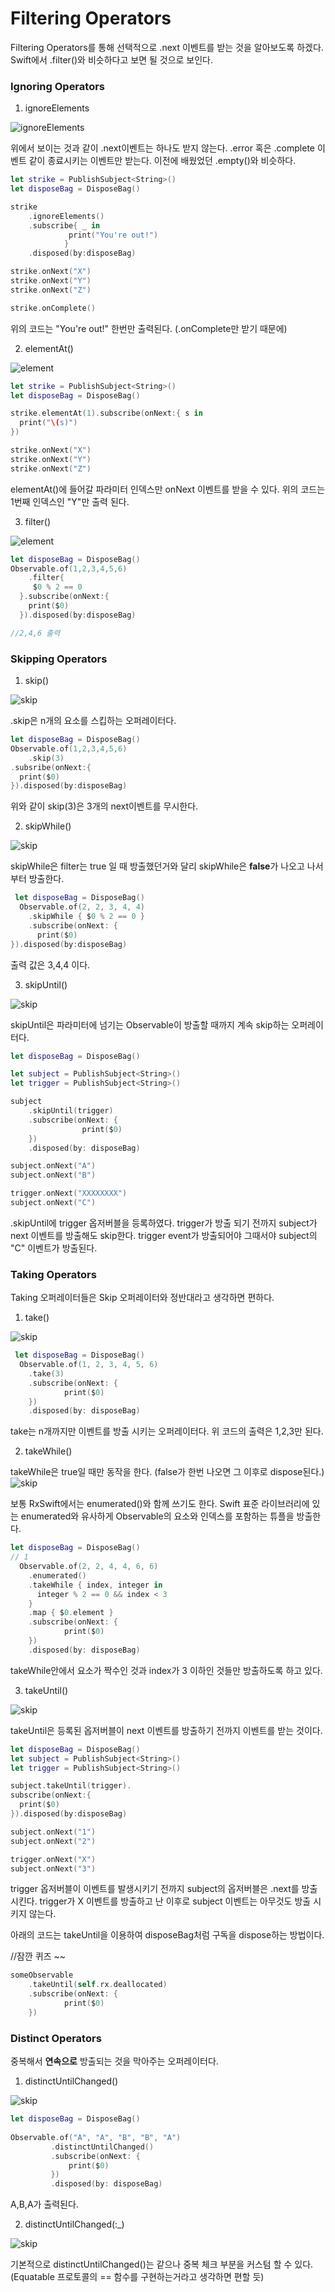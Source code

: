 # Filtering Operators

Filtering Operators를 통해 선택적으로 .next 이벤트를 받는 것을 알아보도록 하겠다. 
Swift에서 .filter()와 비슷하다고 보면 될 것으로 보인다.

### Ignoring Operators

1. ignoreElements

![ignoreElements](./images/4w/ignoreElements.png)

위에서 보이는 것과 같이 .next이벤트는 하나도 받지 않는다. .error 혹은 .complete 이벤트 같이 종료시키는 이벤트만 받는다. 
이전에 배웠었던 .empty()와 비슷하다.

~~~swift
let strike = PublishSubject<String>()
let disposeBag = DisposeBag()

strike
	.ignoreElements()
	.subscribe{ _ in
             print("You're out!")
            }
	.disposed(by:disposeBag)

strike.onNext("X")
strike.onNext("Y")
strike.onNext("Z")

strike.onComplete()
~~~

위의 코드는 "You're out!" 한번만 출력된다. (.onComplete만 받기 때문에)

2. elementAt()

![element](./images/4w/elementAt.png)

~~~swift
let strike = PublishSubject<String>()
let disposeBag = DisposeBag()

strike.elementAt(1).subscribe(onNext:{ s in
  print("\(s)")
})

strike.onNext("X")
strike.onNext("Y")
strike.onNext("Z")
~~~

elementAt()에 들어갈 파라미터 인덱스만 onNext 이벤트를 받을 수 있다. 위의 코드는 1번째 인덱스인 "Y"만 출력 된다.

3. filter()

![element](./images/4w/filter.png)

~~~swift
let disposeBag = DisposeBag()
Observable.of(1,2,3,4,5,6)
	.filter{  
     $0 % 2 == 0
  }.subscribe(onNext:{
    print($0)
  }).disposed(by:disposeBag)

//2,4,6 출력
~~~

### Skipping Operators

1. skip()

![skip](./images/4w/skip.png)

.skip은 n개의 요소를 스킵하는 오퍼레이터다. 

~~~swift
let disposeBag = DisposeBag()
Observable.of(1,2,3,4,5,6)
	.skip(3)
.subsribe(onNext:{
  print($0)
}).disposed(by:disposeBag)
~~~

위와 같이 skip(3)은 3개의 next이벤트를 무시한다.

2. skipWhile()

![skip](./images/4w/skipWhile.png)

skipWhile은  filter는 true 일 때 방출했던거와 달리 skipWhile은 **false**가 나오고 나서부터 방출한다.

~~~swift
 let disposeBag = DisposeBag()
  Observable.of(2, 2, 3, 4, 4)
    .skipWhile { $0 % 2 == 0 }
    .subscribe(onNext: {
      print($0)
}).disposed(by:disposeBag)
~~~

출력 값은 3,4,4 이다.

3. skipUntil()

![skip](./images/4w/skipUntil.png)

skipUntil은 파라미터에 넘기는 Observable이 방출할 때까지 계속 skip하는 오퍼레이터다. 

~~~swift
let disposeBag = DisposeBag()

let subject = PublishSubject<String>()
let trigger = PublishSubject<String>()

subject
    .skipUntil(trigger)
    .subscribe(onNext: {
				print($0) 
    })
    .disposed(by: disposeBag)

subject.onNext("A")
subject.onNext("B")

trigger.onNext("XXXXXXXX")
subject.onNext("C")
~~~

.skipUntil에 trigger 옵저버블을 등록하였다.
trigger가 방출 되기 전까지 subject가 next 이벤트를 방출해도 skip한다.
trigger event가 방출되어야 그때서야 subject의 "C" 이벤트가 방출된다.

### Taking Operators

Taking 오퍼레이터들은 Skip 오퍼레이터와 정반대라고 생각하면 편하다.

1. take()

![skip](./images/4w/take.png)

~~~swift
 let disposeBag = DisposeBag()
  Observable.of(1, 2, 3, 4, 5, 6)
    .take(3)
    .subscribe(onNext: {
			print($0) 
    })
    .disposed(by: disposeBag)
~~~

take는 n개까지만 이벤트를 방출 시키는 오퍼레이터다.
위 코드의 출력은 1,2,3만 된다.

2. takeWhile()

takeWhile은 true일 때만 동작을 한다. (false가 한번 나오면 그 이후로 dispose된다.)
![skip](./images/4w/takeWhile.png)

보통 RxSwift에서는 enumerated()와 함께 쓰기도 한다. Swift 표준 라이브러리에 있는 enumerated와 유사하게 Observable의 요소와 인덱스를 포함하는 튜플을 방출한다. 

~~~swift
let disposeBag = DisposeBag()
// 1
  Observable.of(2, 2, 4, 4, 6, 6)
    .enumerated()
    .takeWhile { index, integer in
      integer % 2 == 0 && index < 3
    }
    .map { $0.element }
    .subscribe(onNext: {
			print($0) 
    })
    .disposed(by: disposeBag)
~~~

takeWhile안에서 요소가 짝수인 것과 index가 3 이하인 것들만 방출하도록 하고 있다.

3. takeUntil()

![skip](./images/4w/takeUntil.png)

takeUntil은 등록된 옵저버블이 next 이벤트를 방출하기 전까지 이벤트를 받는 것이다.

~~~swift
let disposeBag = DisposeBag()
let subject = PublishSubject<String>()
let trigger = PublishSubject<String>()

subject.takeUntil(trigger).
subscribe(onNext:{
  print($0)
}).disposed(by:disposeBag)

subject.onNext("1")
subject.onNext("2")

trigger.onNext("X")
subject.onNext("3")
~~~

trigger 옵저버블이 이벤트를 발생시키기 전까지 subject의 옵저버블은 .next를 방출시킨다.
trigger가 X 이벤트를 방출하고 난 이후로 subject 이벤트는 아무것도 방출 시키지 않는다.

아래의 코드는 takeUntil을 이용하여 disposeBag처럼 구독을 dispose하는 방법이다.

//잠깐 퀴즈 ~~ 

~~~swift
someObservable
    .takeUntil(self.rx.deallocated)
    .subscribe(onNext: {
			print($0) 
    })
~~~

### Distinct Operators

중복해서 **연속으로** 방출되는 것을 막아주는 오퍼레이터다.

1. distinctUntilChanged()

![skip](./images/4w/distinctUntilChanged.png)

~~~swift
let disposeBag = DisposeBag()
     
Observable.of("A", "A", "B", "B", "A")
         .distinctUntilChanged()
         .subscribe(onNext: {
             print($0)
         })
         .disposed(by: disposeBag)
~~~

A,B,A가 출력된다.

2. distinctUntilChanged(:_)

![skip](./images/4w/distinctUntilChanged2.png)

기본적으로 distinctUntilChanged()는 같으나 중복 체크 부분을 커스텀 할 수 있다. (Equatable 프로토콜의 == 함수를 구현하는거라고 생각하면 편할 듯)

